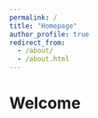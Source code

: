 ```yaml
---
permalink: /
title: "Homepage"
author_profile: true
redirect_from: 
  - /about/
  - /about.html
---
```




# Welcome
